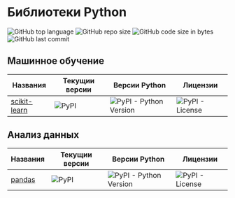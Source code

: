 # Библиотеки Python

![GitHub top language](https://img.shields.io/github/languages/top/DmitryRyumin/python_libs)
![GitHub repo size](https://img.shields.io/github/repo-size/DmitryRyumin/python_libs)
![GitHub code size in bytes](https://img.shields.io/github/languages/code-size/DmitryRyumin/python_libs)
![GitHub last commit](https://img.shields.io/github/last-commit/DmitryRyumin/python_libs)

## Машинное обучение

| Названия | Текущии версии | Версии Python | Лицензии |
| -------- | -------------- | ------------- | -------- |
| [scikit-learn](https://github.com/DmitryRyumin/python_libs/tree/master/ml/scikit-learn) | ![PyPI](https://img.shields.io/pypi/v/scikit-learn)  | ![PyPI - Python Version](https://img.shields.io/pypi/pyversions/scikit-learn) | ![PyPI - License](https://img.shields.io/pypi/l/scikit-learn) |

## Анализ данных

| Названия | Текущии версии | Версии Python | Лицензии |
| -------- | -------------- | ------------- | -------- |
| [pandas](https://github.com/DmitryRyumin/python_libs/tree/master/data_analysis/pandas) | ![PyPI](https://img.shields.io/pypi/v/pandas)  | ![PyPI - Python Version](https://img.shields.io/pypi/pyversions/pandas) | ![PyPI - License](https://img.shields.io/pypi/l/pandas) |
